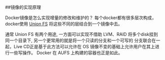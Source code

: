 ##镜像的实现原理

Docker镜像是怎么实现增量的修改和维护的？
每个docker都有很多层次构成，docker使用 [Union FS](http://en.wikipedia.org/wiki/UnionFS) 将这些不同的层结合到一个镜像中去。

通常 Union FS 有两个用途, 一方面可以实现不借助 LVM、RAID 将多个disk挂到同一个目录下, 另一个更常用的就是将一个只读的分支和一个可写的 分支联合在一起，Live CD正是基于此方法可以允许在 OS 镜像不变的基础上允许用户在其上进行一些写操作。
Docker 在 AUFS 上构建的容器也正是如此。
